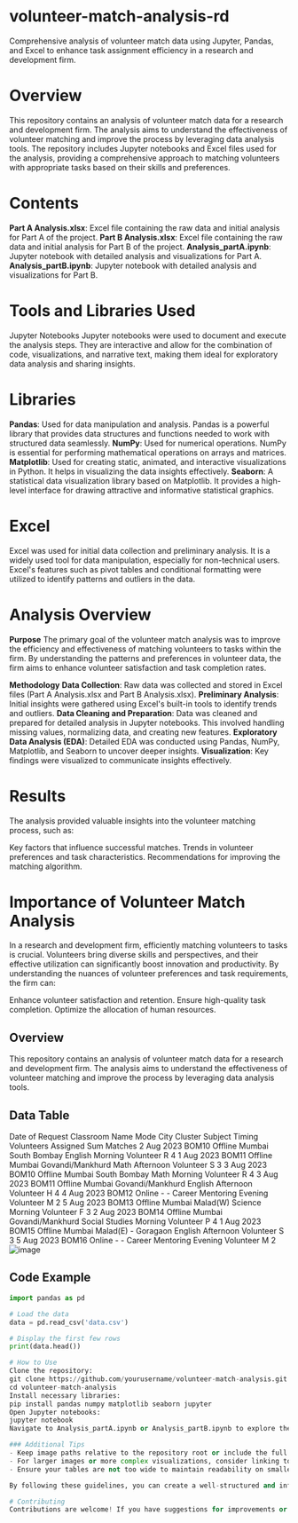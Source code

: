 # volunteer-match-analysis-rd
Comprehensive analysis of volunteer match data using Jupyter, Pandas, and Excel to enhance task assignment efficiency in a research and development firm.

# Overview
This repository contains an analysis of volunteer match data for a research and development firm. The analysis aims to understand the effectiveness of volunteer matching and improve the process by leveraging data analysis tools. The repository includes Jupyter notebooks and Excel files used for the analysis, providing a comprehensive approach to matching volunteers with appropriate tasks based on their skills and preferences.

# Contents
**Part A Analysis.xlsx**: Excel file containing the raw data and initial analysis for Part A of the project.
**Part B Analysis.xlsx**: Excel file containing the raw data and initial analysis for Part B of the project.
**Analysis_partA.ipynb**: Jupyter notebook with detailed analysis and visualizations for Part A.
**Analysis_partB.ipynb**: Jupyter notebook with detailed analysis and visualizations for Part B.

# Tools and Libraries Used
Jupyter Notebooks
Jupyter notebooks were used to document and execute the analysis steps. They are interactive and allow for the combination of code, visualizations, and narrative text, making them ideal for exploratory data analysis and sharing insights.

# Libraries
**Pandas**: Used for data manipulation and analysis. Pandas is a powerful library that provides data structures and functions needed to work with structured data seamlessly.
**NumPy**: Used for numerical operations. NumPy is essential for performing mathematical operations on arrays and matrices.
**Matplotlib**: Used for creating static, animated, and interactive visualizations in Python. It helps in visualizing the data insights effectively.
**Seaborn**: A statistical data visualization library based on Matplotlib. It provides a high-level interface for drawing attractive and informative statistical graphics.

# Excel
Excel was used for initial data collection and preliminary analysis. It is a widely used tool for data manipulation, especially for non-technical users. Excel's features such as pivot tables and conditional formatting were utilized to identify patterns and outliers in the data.

# Analysis Overview
**Purpose**
The primary goal of the volunteer match analysis was to improve the efficiency and effectiveness of matching volunteers to tasks within the firm. By understanding the patterns and preferences in volunteer data, the firm aims to enhance volunteer satisfaction and task completion rates.

**Methodology**
**Data Collection**: Raw data was collected and stored in Excel files (Part A Analysis.xlsx and Part B Analysis.xlsx).
**Preliminary Analysis**: Initial insights were gathered using Excel's built-in tools to identify trends and outliers.
**Data Cleaning and Preparation**: Data was cleaned and prepared for detailed analysis in Jupyter notebooks. This involved handling missing values, normalizing data, and creating new features.
**Exploratory Data Analysis (EDA)**: Detailed EDA was conducted using Pandas, NumPy, Matplotlib, and Seaborn to uncover deeper insights.
**Visualization**: Key findings were visualized to communicate insights effectively.

# Results
The analysis provided valuable insights into the volunteer matching process, such as:

Key factors that influence successful matches.
Trends in volunteer preferences and task characteristics.
Recommendations for improving the matching algorithm.



# Importance of Volunteer Match Analysis
In a research and development firm, efficiently matching volunteers to tasks is crucial. Volunteers bring diverse skills and perspectives, and their effective utilization can significantly boost innovation and productivity. By understanding the nuances of volunteer preferences and task requirements, the firm can:

Enhance volunteer satisfaction and retention.
Ensure high-quality task completion.
Optimize the allocation of human resources.



## Overview

This repository contains an analysis of volunteer match data for a research and development firm. The analysis aims to understand the effectiveness of volunteer matching and improve the process by leveraging data analysis tools.


## Data Table

Date of Request	Classroom Name	Mode	City	Cluster	Subject	Timing	Volunteers Assigned	Sum Matches
2 Aug 2023	BOM10	Offline	Mumbai	South Bombay	English	Morning	Volunteer R	4
1 Aug 2023	BOM11	Offline	Mumbai	Govandi/Mankhurd	Math	Afternoon	Volunteer S	3
3 Aug 2023	BOM10	Offline	Mumbai	South Bombay	Math	Morning	Volunteer R	4
3 Aug 2023	BOM11	Offline	Mumbai	Govandi/Mankhurd	English	Afternoon	Volunteer H	4
4 Aug 2023	BOM12	Online	-	-	Career Mentoring	Evening	Volunteer M	2
5 Aug 2023	BOM13	Offline	Mumbai	Malad(W)	Science	Morning	Volunteer F	3
2 Aug 2023	BOM14	Offline	Mumbai	Govandi/Mankhurd	Social Studies	Morning	Volunteer P	4
1 Aug 2023	BOM15	Offline	Mumbai	Malad(E) - Goragaon 	English	Afternoon	Volunteer S	3
5 Aug 2023	BOM16	Online	-	-	Career Mentoring	Evening	Volunteer M	2
![image](https://github.com/Aasthachourasiya0/volunteer-match-analysis-rd/assets/162965188/91ae6b69-ad5e-4980-b1a9-b8a23137e81d)

## Code Example

```python
import pandas as pd

# Load the data
data = pd.read_csv('data.csv')

# Display the first few rows
print(data.head())

# How to Use
Clone the repository:
git clone https://github.com/yourusername/volunteer-match-analysis.git
cd volunteer-match-analysis
Install necessary libraries:
pip install pandas numpy matplotlib seaborn jupyter
Open Jupyter notebooks:
jupyter notebook
Navigate to Analysis_partA.ipynb or Analysis_partB.ipynb to explore the analysis.

### Additional Tips
- Keep image paths relative to the repository root or include the full URL if hosting externally.
- For larger images or more complex visualizations, consider linking to them rather than embedding them directly.
- Ensure your tables are not too wide to maintain readability on smaller screens.

By following these guidelines, you can create a well-structured and informative README that includes all necessary visual and textual information.

# Contributing
Contributions are welcome! If you have suggestions for improvements or new analyses, please fork the repository and submit a pull request.
